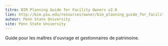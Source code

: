 ```yaml
---
titre: BIM Planning Guide for Facility Owners v2.0
lien: http://bim.psu.edu/resources/owner/bim_planning_guide_for_facility_owners-version_2.0.pdf
auteur: Penn State University
site: Penn State University
---
```


Guide pour les maîtres d'ouvrage et gestionnaires de patrimoine.
